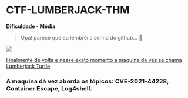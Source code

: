 # CTF-LUMBERJACK-THM
**Dificuldade - Média**

>Opa! parece que eu lembrei a senha do github... 🤥

<a href="https://tryhackme.com/room/lumberjackturtle">
  <img src="https://user-images.githubusercontent.com/32500664/161400606-1bf15aab-36be-4994-a601-e8c666be82c6.png">

Finalmente de volta e nesse exato momento a maquina da vez se chama [Lumberjack Turtle](https://tryhackme.com/room/lumberjackturtle)

<h3>A maquina dá vez aborda os tópicos: CVE-2021-44228, Container Escape, Log4shell.<h3>
  
  
